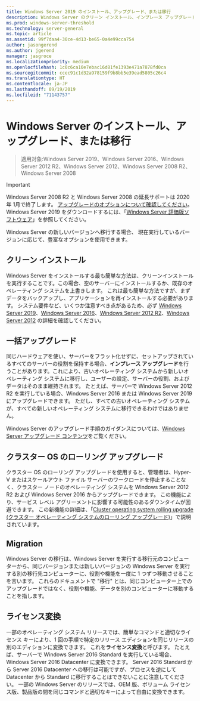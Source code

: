 ```yaml
---
title: Windows Server 2019 のインストール、アップグレード、または移行
description: Windows Server のクリーン インストール、インプレース アップグレード、または移行を行う方法
ms.prod: windows-server-threshold
ms.technology: server-general
ms.topic: article
ms.assetid: 99f7daa4-30ce-4d13-be65-0a4e99cca754
author: jasongerend
ms.author: jgerend
manager: jasgroce
ms.localizationpriority: medium
ms.openlocfilehash: 1c0c6ca10e7ebac16d81fe1393e471a7878fd0ca
ms.sourcegitcommit: ccec91c1d32a978159f9b8bb5e39ead5805c26c4
ms.translationtype: HT
ms.contentlocale: ja-JP
ms.lasthandoff: 09/19/2019
ms.locfileid: "71143757"
---
```

# <a name="install-upgrade-or-migrate-to-windows-server"></a>Windows Server のインストール、アップグレード、または移行

> 適用対象:Windows Server 2019、Windows Server 2016、Windows Server 2012 R2、Windows Server 2012、Windows Server 2008 R2、Windows Server 2008

> [!IMPORTANT]
> Windows Server 2008 R2 と Windows Server 2008 の延長サポートは 2020 年 1月で終了します。 [アップグレードのオプションについて確認してください](http://aka.ms/upgradecenter)。 Windows Server 2019 をダウンロードするには、「[Windows Server 評価版ソフトウェア](https://www.microsoft.com/evalcenter/evaluate-windows-server-2019)」を参照してください。

Windows Server の新しいバージョンへ移行する場合、 現在実行しているバージョンに応じて、豊富なオプションを使用できます。

## <a name="clean-install"></a>クリーン インストール

Windows Server をインストールする最も簡単な方法は、クリーンインストールを実行することです。この場合、空のサーバーにインストールするか、既存のオペレーティング システムを上書きします。 これは最も簡単な方法ですが、まずデータをバックアップし、アプリケーションを再インストールする必要があります。 システム要件など、いくつか注意すべき点があるため、必ず [Windows Server 2019](https://go.microsoft.com/fwlink/?linkid=2006124)、[Windows Server 2016](https://go.microsoft.com/fwlink/?LinkID=825558)、[Windows Server 2012 R2](https://technet.microsoft.com/library/dn303418)、[Windows Server 2012](https://technet.microsoft.com/library/jj134246.aspx) の詳細を確認してください。

## <a name="in-place-upgrade"></a>一括アップグレード

同じハードウェアを使い、サーバーをフラット化せずに、セットアップされているすべてのサーバーの役割を保持する場合、**インプレース アップグレード**を行うことがあります。これにより、古いオペレーティング システムから新しいオペレーティング システムに移行し、ユーザーの設定、サーバーの役割、およびデータはそのまま維持されます。 たとえば、サーバーで Windows Server 2012 R2 を実行している場合、Windows Server 2016 または Windows Server 2019 にアップグレードできます。 ただし、すべての古いオペレーティング システムが、すべての新しいオペレーティング システムに移行できるわけではありません。 

Windows Server のアップグレード手順のガイダンスについては、[Windows Server アップグレード コンテンツ](../upgrade/upgrade-overview.md)をご覧ください。

## <a name="cluster-os-rolling-upgrade"></a>クラスター OS のローリング アップグレード

クラスター OS のローリング アップグレードを使用すると、管理者は、Hyper-V またはスケールアウト ファイル サーバーのワークロードを停止することなく、クラスター ノードのオペレーティング システムを Windows Server 2012 R2 および Windows Server 2016 からアップグレードできます。 この機能により、サービス レベル アグリーメントに影響する可能性のあるダウンタイムが回避できます。 この新機能の詳細は、「[Cluster operating system rolling upgrade (クラスター オペレーティング システムのローリング アップグレード)](https://technet.microsoft.com/windows-server-docs/failover-clustering/cluster-operating-system-rolling-upgrade)」で説明されています。

## <a name="migration"></a>Migration

Windows Server の移行は、Windows Server を実行する移行元のコンピューターから、同じバージョンまたは新しいバージョンの Windows Server を実行する別の移行先コンピューターに、役割や機能を一度に 1 つずつ移動させることを言います。 これらのドキュメントで "移行" とは、同じコンピューター上でのアップグレードではなく、役割や機能、データを別のコンピューターに移動することを指します。 

## <a name="license-conversion"></a>ライセンス変換

一部のオペレーティング システム リリースでは、簡単なコマンドと適切なライセンス キーにより、1 回の手順で特定のリリース エディションを同じリリースの別のエディションに変換できます。 これを**ライセンス変換**と呼びます。 たとえば、サーバーで Windows Server 2016 Standard を実行している場合、Windows Server 2016 Datacenter に変換できます。 Server 2016 Standard から Server 2016 Datacenter への移行は可能ですが、プロセスを逆にして Datacenter から Standard に移行することはできないことに注意してください。 一部の Windows Server のリリースでは、OEM 版、ボリューム ライセンス版、製品版の間を同じコマンドと適切なキーによって自由に変換できます。